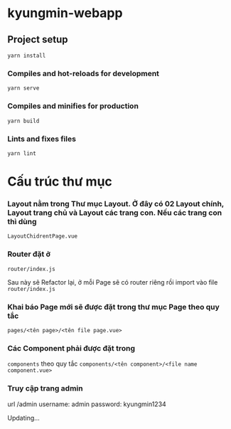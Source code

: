 # kyungmin-webapp

## Project setup
```
yarn install
```

### Compiles and hot-reloads for development
```
yarn serve
```

### Compiles and minifies for production
```
yarn build
```

### Lints and fixes files
```
yarn lint
```

# Cấu trúc thư mục
### Layout nằm trong Thư mục Layout. Ở đây có 02 Layout chính, Layout trang chủ và Layout các trang con. Nếu các trang con thì dùng 
``` LayoutChidrentPage.vue ``` 

### Router đặt ở 
``` router/index.js ```

Sau này sẽ Refactor lại, ở mỗi Page sẽ có router riêng rồi import vào file 
``` router/index.js ```

### Khai báo Page mới sẽ được đặt trong thư mục Page theo quy tắc
``` pages/<tên page>/<tên file page.vue> ```

### Các Component phải được đặt trong 
``` components ``` 
theo quy tắc 
``` components/<tên component>/<file name component.vue> ```


### Truy cập trang admin
url /admin
username: admin
password: kyungmin1234

Updating...
